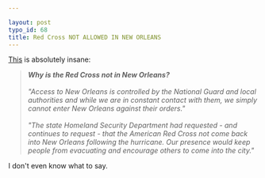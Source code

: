 ```yaml
---

layout: post
typo_id: 68
title: Red Cross NOT ALLOWED IN NEW ORLEANS
---
```

[This](http://www.redcross.org/faq/0,1096,0_682_4524,00.html) is
absolutely insane:

> ***Why is the Red Cross not in New Orleans?** <br /><br />"Access to
> New Orleans is controlled by the National Guard and local authorities
> and while we are in constant contact with them, we simply cannot enter
> New Orleans against their orders."<br /><br />"The state Homeland
> Security Department had requested - and continues to request - that
> the American Red Cross not come back into New Orleans following the
> hurricane. Our presence would keep people from evacuating and
> encourage others to come into the city."*

I don't even know what to say.
